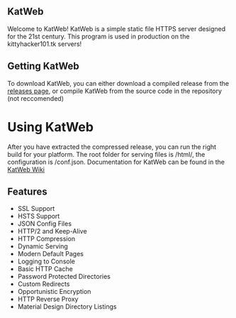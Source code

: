 ## KatWeb
Welcome to KatWeb!
KatWeb is a simple static file HTTPS server designed for the 21st century.
This program is used in production on the kittyhacker101.tk servers!

## Getting KatWeb
To download KatWeb, you can either download a compiled release from the [releases page](https://github.com/kittyhacker101/KatWeb/releases), or compile KatWeb from the source code in the repository (not reccomended)

# Using KatWeb
After you have extracted the compressed release, you can run the right build for your platform.
The root folder for serving files is /html/, the configuration is /conf.json.
Documentation for KatWeb can be found in the [KatWeb Wiki](https://github.com/kittyhacker101/KatWeb/wiki)

## Features
- SSL Support
- HSTS Support
- JSON Config Files
- HTTP/2 and Keep-Alive
- HTTP Compression
- Dynamic Serving
- Modern Default Pages
- Logging to Console
- Basic HTTP Cache
- Password Protected Directories
- Custom Redirects
- Opportunistic Encryption
- HTTP Reverse Proxy
- Material Design Directory Listings
